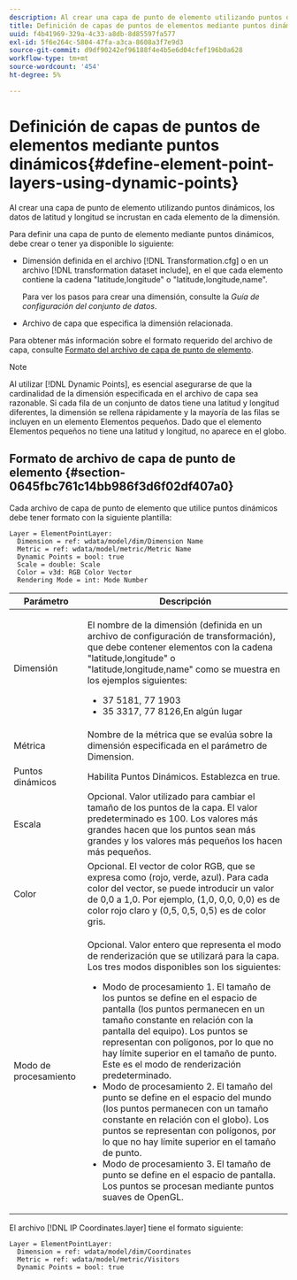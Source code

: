 ```yaml
---
description: Al crear una capa de punto de elemento utilizando puntos dinámicos, los datos de latitud y longitud se incrustan en cada elemento de la dimensión.
title: Definición de capas de puntos de elementos mediante puntos dinámicos
uuid: f4b41969-329a-4c33-a8db-8d85597fa577
exl-id: 5f6e264c-5804-47fa-a3ca-8608a3f7e9d3
source-git-commit: d9df90242ef96188f4e4b5e6d04cfef196b0a628
workflow-type: tm+mt
source-wordcount: '454'
ht-degree: 5%

---
```


# Definición de capas de puntos de elementos mediante puntos dinámicos{#define-element-point-layers-using-dynamic-points}

Al crear una capa de punto de elemento utilizando puntos dinámicos, los datos de latitud y longitud se incrustan en cada elemento de la dimensión.

Para definir una capa de punto de elemento mediante puntos dinámicos, debe crear o tener ya disponible lo siguiente:

* Dimensión definida en el archivo [!DNL Transformation.cfg] o en un archivo [!DNL transformation dataset include], en el que cada elemento contiene la cadena &quot;latitude,longitude&quot; o &quot;latitude,longitude,name&quot;.

   Para ver los pasos para crear una dimensión, consulte la *Guía de configuración del conjunto de datos*.

* Archivo de capa que especifica la dimensión relacionada.

Para obtener más información sobre el formato requerido del archivo de capa, consulte [Formato del archivo de capa de punto de elemento](../../../../home/c-get-started/c-im-layers/c-elmt-pt-layers/c-elmt-pt-dyn-pts.md#section-0645fbc761c14bb986f3d6f02df407a0).

>[!NOTE]
>
>Al utilizar [!DNL Dynamic Points], es esencial asegurarse de que la cardinalidad de la dimensión especificada en el archivo de capa sea razonable. Si cada fila de un conjunto de datos tiene una latitud y longitud diferentes, la dimensión se rellena rápidamente y la mayoría de las filas se incluyen en un elemento Elementos pequeños. Dado que el elemento Elementos pequeños no tiene una latitud y longitud, no aparece en el globo.

## Formato de archivo de capa de punto de elemento {#section-0645fbc761c14bb986f3d6f02df407a0}

Cada archivo de capa de punto de elemento que utilice puntos dinámicos debe tener formato con la siguiente plantilla:

```
Layer = ElementPointLayer:
  Dimension = ref: wdata/model/dim/Dimension Name
  Metric = ref: wdata/model/metric/Metric Name
  Dynamic Points = bool: true
  Scale = double: Scale
  Color = v3d: RGB Color Vector
  Rendering Mode = int: Mode Number
```

<table id="table_8756BDCC49F447C0855BA64BC0078A0C"> 
 <thead> 
  <tr> 
   <th colname="col1" class="entry"> Parámetro </th> 
   <th colname="col2" class="entry"> Descripción </th> 
  </tr> 
 </thead>
 <tbody> 
  <tr> 
   <td colname="col1"> Dimensión </td> 
   <td colname="col2"> <p>El nombre de la dimensión (definida en un archivo de configuración de transformación), que debe contener elementos con la cadena "latitude,longitude" o "latitude,longitude,name" como se muestra en los ejemplos siguientes: 
     <ul id="ul_CC12F05459C640F5AB3C295932B04F83"> 
      <li id="li_9023CFA04A0F407E9DF0E1A4D71BB18C">37 5181, 77 1903 </li> 
      <li id="li_F002AB3AB98049A4AF1588B51167C7FA">35 3317, 77 8126,En algún lugar </li> 
     </ul> </p> </td> 
  </tr> 
  <tr> 
   <td colname="col1"> Métrica </td> 
   <td colname="col2"> Nombre de la métrica que se evalúa sobre la dimensión especificada en el parámetro de Dimension. </td> 
  </tr> 
  <tr> 
   <td colname="col1"> Puntos dinámicos </td> 
   <td colname="col2"> Habilita Puntos Dinámicos. Establezca en true. </td> 
  </tr> 
  <tr> 
   <td colname="col1"> Escala </td> 
   <td colname="col2"> Opcional. Valor utilizado para cambiar el tamaño de los puntos de la capa. El valor predeterminado es 100. Los valores más grandes hacen que los puntos sean más grandes y los valores más pequeños los hacen más pequeños. </td> 
  </tr> 
  <tr> 
   <td colname="col1"> Color </td> 
   <td colname="col2"> Opcional. El vector de color RGB, que se expresa como (rojo, verde, azul). Para cada color del vector, se puede introducir un valor de 0,0 a 1,0. Por ejemplo, (1,0, 0,0, 0,0) es de color rojo claro y (0,5, 0,5, 0,5) es de color gris. </td> 
  </tr> 
  <tr> 
   <td colname="col1"> Modo de procesamiento </td> 
   <td colname="col2"> <p>Opcional. Valor entero que representa el modo de renderización que se utilizará para la capa. Los tres modos disponibles son los siguientes: 
     <ul id="ul_C7A74B9B085741C8B7116E4F110DF830"> 
      <li id="li_75CC2BE35C594B6895F743A1967A2E07">Modo de procesamiento 1. El tamaño de los puntos se define en el espacio de pantalla (los puntos permanecen en un tamaño constante en relación con la pantalla del equipo). Los puntos se representan con polígonos, por lo que no hay límite superior en el tamaño de punto. Este es el modo de renderización predeterminado. </li> 
      <li id="li_5B19C5B0F59548E28DCE7F7CD319E210">Modo de procesamiento 2. El tamaño del punto se define en el espacio del mundo (los puntos permanecen con un tamaño constante en relación con el globo). Los puntos se representan con polígonos, por lo que no hay límite superior en el tamaño de punto. </li> 
      <li id="li_DF0C9AEFE82642C9BD5AEA79770D2896">Modo de procesamiento 3. El tamaño de punto se define en el espacio de pantalla. Los puntos se procesan mediante puntos suaves de OpenGL. </li> 
     </ul> </p> </td> 
  </tr> 
 </tbody> 
</table>

El archivo [!DNL IP Coordinates.layer] tiene el formato siguiente:

```
Layer = ElementPointLayer:
  Dimension = ref: wdata/model/dim/Coordinates
  Metric = ref: wdata/model/metric/Visitors
  Dynamic Points = bool: true
```
